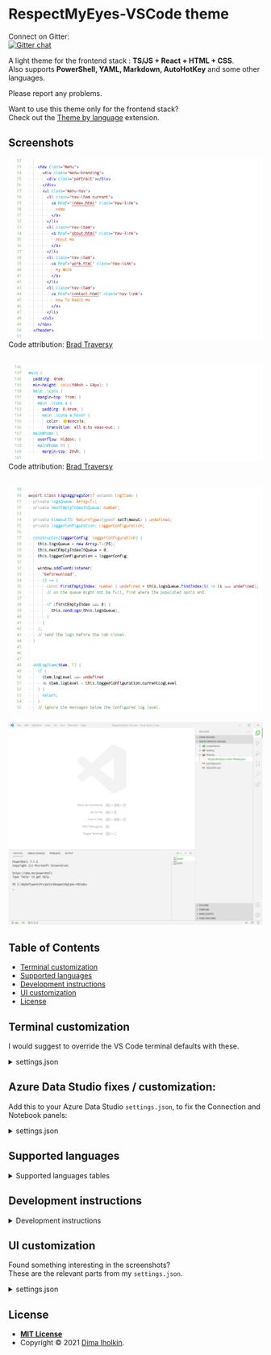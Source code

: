 # RespectMyEyes-VSCode theme

Connect on Gitter:  
[![Gitter chat](https://badges.gitter.im/gitterHQ/gitter.png)](https://gitter.im/RespectMyEyes-VSCode/community)

A light theme for the frontend stack : **TS/JS + React + HTML + CSS**.  
Also supports **PowerShell, YAML, Markdown, AutoHotKey** and some other languages.

Please report any problems.

Want to use this theme only for the frontend stack?  
Check out the [Theme by language](https://marketplace.visualstudio.com/items?itemName=jsaulou.theme-by-language) extension.



## Screenshots

<img src="/screenshots/html_hit.png" title="html code example screenshot">Code attribution: 
<a href="https://github.com/bradtraversy/modern_portfolio">Brad Traversy</a>
<br />
<br />

<img src="/screenshots/css_hit.png" title="css code example screenshot">Code attribution: 
<a href="https://github.com/bradtraversy/modern_portfolio">Brad Traversy</a>
<br />
<br />

<img src="/screenshots/ts_hit.png" title="typescript code example screenshot">
<br />
<br />

<img src="/screenshots/ui.png" title="user interface example screenshot">



## Table of Contents

  - [Terminal customization](#terminal-customization)
  - [Supported languages](#supported-languages)
  - [Development instructions](#development-instructions)
  - [UI customization](#ui-customization)
  - [License](#license)



## Terminal customization

I would suggest to override the VS Code terminal defaults with these.

<details>
  <summary>settings.json</summary>

  <br />

  ```json5 
    // settings.json
    "workbench.colorCustomizations": {
        "[RespectMyEyes]": {
            "panel.background": "#f3f3f3",
            "terminal.ansiBlack": "#000000",
            "terminal.ansiBlue": "#3465A4",
            "terminal.ansiBrightBlack": "#555753",
            "terminal.ansiBrightBlue": "#729FCF",
            "terminal.ansiBrightCyan": "#34E2E2",
            "terminal.ansiBrightGreen": "#00D000",
            "terminal.ansiBrightMagenta": "#F066FF",
            "terminal.ansiBrightRed": "#EF2929",
            "terminal.ansiCyan": "#06989A",
            "terminal.ansiGreen": "#00B000",
            "terminal.ansiMagenta": "#AD7FA8",
            "terminal.ansiRed": "#CC0000",
            "terminal.ansiBrightWhite": "#A9A9A9",
            "terminal.ansiWhite": "#A9A9A9",
        }
    }
  ```
</details>



## Azure Data Studio fixes / customization:

Add this to your Azure Data Studio `settings.json`, to fix the Connection and Notebook panels:

<details>
  <summary>settings.json</summary>

  <br />

  ```json5 
    // settings.json
    "workbench.colorCustomizations": {
      "[RespectMyEyes]": {
        // Fix the Connections and Notebook items in the Activity Bar:
        //
        // The whole Activity Bar background:
        "activityBar.background": "#0000004d",
        //
        // The line when moving the items:
        "activityBar.dropBorder": "#FFFFFF",
        //
        // The colors for items:
        "activityBar.foreground": "#FFFFFF",
        "activityBar.inactiveForeground": "#f3f3f380",
        //
        // The notification badges:
        "activityBarBadge.background": "#80c080",
        "activityBarBadge.foreground": "#ffffff",
        //
        // The open item's side indicator:
        "activityBar.activeBorder": "#FFFFFF",
        // The open item's background:
        "activityBar.activeBackground": "#00B00080",
        //
        //
        //
        // Fix the Connections form input fields:
        //
        "input.border": "#D3D3D3"
      }
    },
  ```
</details>



## Supported languages

<details>
  <summary>Supported languages tables</summary>

  <br/>

**frontend stack:**
<table>
  <thead>
    <tr>
      <th align="center">Language</th>
      <th align="center">Support</th>
      <th align="center">Grammar extention expected</th>
    </tr>
  </thead>
  <tbody>
    <tr>
      <td align="center">TypeScript / JavaScript</td>
      <td align="center">good</td>
      <td align="center">-</td>
    </tr>
    <tr>
      <td align="center">React</td>
      <td align="center">good</td>
      <td align="center">-</td>
    </tr>
    <tr>
      <td align="center">HTML</td>
      <td align="center">good</td>
      <td align="center">-</td>
    </tr>
    <tr>
      <td align="center">CSS</td>
      <td align="center">good</td>
      <td align="center">-</td>
    </tr>
    <tr>
      <td align="center">styled-components / CSS-in-JS</td>
      <td align="center">ok</td>
      <td align="center">
        <a href="styled-components">vscode-styled-components</a>
      </td>
    </tr>
    <tr>
      <td align="center">SASS</td>
      <td align="center">ok</td>
      <td align="center">-</td>
    </tr>
    <tr>
      <td align="center">Vue</td>
      <td align="center">weak</td>
      <td align="center">
        <a href="vue">Vue</a>
      </td>
    </tr>
    <tr>
      <td align="center">Angular</td>
      <td align="center">weak</td>
      <td align="center">-</td>
    </tr>
    <tr>
      <td align="center">LESS</td>
      <td align="center">weak</td>
      <td align="center">-</td>
    </tr>
  </tbody>
</table>

[vue]: https://marketplace.visualstudio.com/items?itemName=jcbuisson.vue
[styled-components]: https://marketplace.visualstudio.com/items?itemName=jpoissonnier.vscode-styled-components



**declarative files:**
<table>
  <thead>
    <tr>
      <th align="center">Language</th>
      <th align="center">Support</th>
      <th align="center">Grammar extention expected</th>
    </tr>
  </thead>
  <tbody>
    <tr>
      <td align="center">XML</td>
      <td align="center">good</td>
      <td align="center">-</td>
    </tr>
    <tr>
      <td align="center">JSON</td>
      <td align="center">good</td>
      <td align="center">-</td>
    </tr>
    <tr>
      <td align="center">YAML</td>
      <td align="center">ok</td>
      <td align="center">-</td>
    </tr>
    <tr>
      <td align="center">DotEnv</td>
      <td align="center">ok</td>
      <td align="center">
        <a href="dotenv">DotEnv</a>
      </td>
    </tr>
    <tr>
      <td align="center">Ignore</td>
      <td align="center">ok</td>
      <td align="center">-</td>
    </tr>
    <tr>
      <td align="center">Dockerfile</td>
      <td align="center">ok</td>
      <td align="center">-</td>
    </tr>
    <tr>
      <td align="center">Properties</td>
      <td align="center">weak</td>
      <td align="center">-</td>
    </tr>
  </tbody>
</table>

[dotenv]: https://marketplace.visualstudio.com/items?itemName=mikestead.dotenv



**other languages:**
<table>
  <thead>
    <tr>
      <th align="center">Language</th>
      <th align="center">Support</th>
      <th align="center">Grammar extention expected</th>
    </tr>
  </thead>
  <tbody>
    <tr>
      <td align="center">Markdown</td>
      <td align="center">good</td>
      <td align="center">
        <a href="markdown">Markdown All in One</a>
      </td>
    </tr>
    <tr>
      <td align="center">AutoHotKey</td>
      <td align="center">good</td>
      <td align="center">
        <a href="autohotkey">AutoHotKey</a>
      </td>
    </tr>
  </tbody>
</table>

[markdown]: https://marketplace.visualstudio.com/items?itemName=yzhang.markdown-all-in-one
[autohotkey]: https://marketplace.visualstudio.com/items?itemName=slevesque.vscode-autohotkey



**.NET stack:**
<table>
  <thead>
    <tr>
      <th align="center">Language</th>
      <th align="center">Support</th>
      <th align="center">Grammar extention expected</th>
    </tr>
  </thead>
  <tbody>
    <tr>
      <td align="center">PowerShell</td>
      <td align="center">ok</td>
      <td align="center">
        <a href="powershell">PowerShell</a>
      </td>
    </tr>
    <tr>
      <td align="center">C#</td>
      <td align="center">weak</td>
      <td align="center">
        <a href="csharp">C# Grammar Extended</a>
      </td>
    </tr>
  </tbody>
</table>

[csharp]: https://marketplace.visualstudio.com/items?itemName=dannymcgee.csharp-grammar-extended
[powershell]: https://marketplace.visualstudio.com/items?itemName=ms-vscode.PowerShell

</details>



## Development instructions

<details>
  <summary>Development instructions</summary>

Press F5 to test the theme in a new debug window. Changes to the theme file are applied on save.  

`npm run build-and-install` packages the theme from your source code, and installs the local build into your VS Code. Requires the VS Code restart.

</details>



## UI customization

Found something interesting in the screenshots?  
These are the relevant parts from my `settings.json`.

<details>
  <summary>settings.json</summary>

  <br />

  ```json5
    // settings.json
    // UI Layout:
    "workbench.sideBar.location": "right",
    "workbench.activityBar.visible": true,
    "explorer.sortOrder": "default",
    "explorer.compactFolders": false,
    "window.zoomLevel": 0,
    "breadcrumbs.enabled": true,
    //
    //
    //
    // Editor UI:
    "editor.minimap.enabled": false,
    "editor.cursorSmoothCaretAnimation": true,
    "editor.renderWhitespace": "boundary",
    "editor.renderControlCharacters": false,
    "editor.renderIndentGuides": true,
    //
    //
    //
    // Font:
    "editor.fontFamily": "Fantasque Sans Mono",
    "editor.fontSize": 16,
    "editor.fontLigatures": true,
    "workbench.iconTheme": "vscode-icons",
    //
    //
    //
    // Show color for a code:   (Color-Highlight extension)
    "color-highlight.enable": true,
    "color-highlight.markerType": "dot-before",
    "color-highlight.markRuler": false,
    "editor.colorDecorators": false,
    //
    //
    //
    // Terminal window:
    "terminal.integrated.fontSize": 16,
    "terminal.integrated.cursorStyle": "underline",
    "terminal.integrated.cursorBlinking": true,
    //
    //
    //
    "files.associations": {
        ".stylelintrc": "json",
        ".stylelintignore": "ignore",
        ".eslintignore": "ignore",
        ".browserslistrc": "properties",
        ".prettierrc": "json"
    },
    //
    //
    //
    // customize the theme:
    "workbench.colorCustomizations": {
        "[RespectMyEyes]": {
            "panel.background": "#f3f3f3",
            "terminal.ansiBlack": "#000000",
            "terminal.ansiBlue": "#3465A4",
            "terminal.ansiBrightBlack": "#555753",
            "terminal.ansiBrightBlue": "#729FCF",
            "terminal.ansiBrightCyan": "#34E2E2",
            "terminal.ansiBrightGreen": "#00D000",
            "terminal.ansiBrightMagenta": "#F066FF",
            "terminal.ansiBrightRed": "#EF2929",
            "terminal.ansiCyan": "#06989A",
            "terminal.ansiGreen": "#00B000",
            "terminal.ansiMagenta": "#AD7FA8",
            "terminal.ansiRed": "#CC0000",
            "terminal.ansiBrightWhite": "#A9A9A9",
            "terminal.ansiWhite": "#A9A9A9",
        }
    }
  ```
</details>



## License

* **[MIT License](http://opensource.org/licenses/mit-license.php)**
* Copyright © 2021 <a href="https://github.com/dima-iholkin" target="_blank">Dima Iholkin</a>.